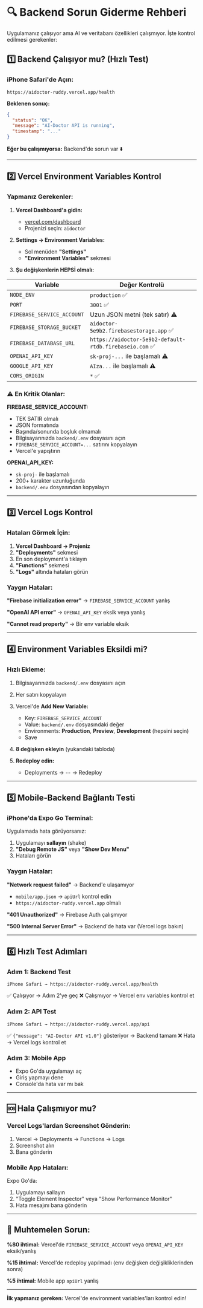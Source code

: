 # 🔍 Backend Sorun Giderme Rehberi

Uygulamanız çalışıyor ama AI ve veritabanı özellikleri çalışmıyor. İşte kontrol edilmesi gerekenler:

## 1️⃣ Backend Çalışıyor mu? (Hızlı Test)

### iPhone Safari'de Açın:

```
https://aidoctor-ruddy.vercel.app/health
```

**Beklenen sonuç:**
```json
{
  "status": "OK",
  "message": "AI-Doctor API is running",
  "timestamp": "..."
}
```

**Eğer bu çalışmıyorsa:** Backend'de sorun var ⬇️

---

## 2️⃣ Vercel Environment Variables Kontrol

### Yapmanız Gerekenler:

1. **Vercel Dashboard'a gidin:**
   - [vercel.com/dashboard](https://vercel.com/dashboard)
   - Projenizi seçin: `aidoctor`

2. **Settings → Environment Variables:**
   - Sol menüden **"Settings"**
   - **"Environment Variables"** sekmesi

3. **Şu değişkenlerin HEPSİ olmalı:**

| Variable | Değer Kontrolü |
|----------|---------------|
| `NODE_ENV` | `production` ✅ |
| `PORT` | `3001` ✅ |
| `FIREBASE_SERVICE_ACCOUNT` | Uzun JSON metni (tek satır) ⚠️ |
| `FIREBASE_STORAGE_BUCKET` | `aidoctor-5e9b2.firebasestorage.app` ✅ |
| `FIREBASE_DATABASE_URL` | `https://aidoctor-5e9b2-default-rtdb.firebaseio.com` ✅ |
| `OPENAI_API_KEY` | `sk-proj-...` ile başlamalı ⚠️ |
| `GOOGLE_API_KEY` | `AIza...` ile başlamalı ⚠️ |
| `CORS_ORIGIN` | `*` ✅ |

### ⚠️ En Kritik Olanlar:

**FIREBASE_SERVICE_ACCOUNT:**
- TEK SATIR olmalı
- JSON formatında
- Başında/sonunda boşluk olmamalı
- Bilgisayarınızda `backend/.env` dosyasını açın
- `FIREBASE_SERVICE_ACCOUNT=...` satırını kopyalayın
- Vercel'e yapıştırın

**OPENAI_API_KEY:**
- `sk-proj-` ile başlamalı
- 200+ karakter uzunluğunda
- `backend/.env` dosyasından kopyalayın

---

## 3️⃣ Vercel Logs Kontrol

### Hataları Görmek İçin:

1. **Vercel Dashboard → Projeniz**
2. **"Deployments"** sekmesi
3. En son deployment'a tıklayın
4. **"Functions"** sekmesi
5. **"Logs"** altında hataları görün

### Yaygın Hatalar:

**"Firebase initialization error"** → `FIREBASE_SERVICE_ACCOUNT` yanlış

**"OpenAI API error"** → `OPENAI_API_KEY` eksik veya yanlış

**"Cannot read property"** → Bir env variable eksik

---

## 4️⃣ Environment Variables Eksildi mi?

### Hızlı Ekleme:

1. Bilgisayarınızda `backend/.env` dosyasını açın
2. Her satırı kopyalayın
3. Vercel'de **Add New Variable:**
   - Key: `FIREBASE_SERVICE_ACCOUNT`
   - Value: `backend/.env` dosyasındaki değer
   - Environments: **Production**, **Preview**, **Development** (hepsini seçin)
   - Save

4. **8 değişken ekleyin** (yukarıdaki tabloda)

5. **Redeploy edin:**
   - Deployments → ⋯ → Redeploy

---

## 5️⃣ Mobile-Backend Bağlantı Testi

### iPhone'da Expo Go Terminal:

Uygulamada hata görüyorsanız:
1. Uygulamayı **sallayın** (shake)
2. **"Debug Remote JS"** veya **"Show Dev Menu"**
3. Hataları görün

### Yaygın Hatalar:

**"Network request failed"** → Backend'e ulaşamıyor
- `mobile/app.json` → `apiUrl` kontrol edin
- `https://aidoctor-ruddy.vercel.app` olmalı

**"401 Unauthorized"** → Firebase Auth çalışmıyor

**"500 Internal Server Error"** → Backend'de hata var (Vercel logs bakın)

---

## 6️⃣ Hızlı Test Adımları

### Adım 1: Backend Test
```
iPhone Safari → https://aidoctor-ruddy.vercel.app/health
```

✅ Çalışıyor → Adım 2'ye geç
❌ Çalışmıyor → Vercel env variables kontrol et

### Adım 2: API Test
```
iPhone Safari → https://aidoctor-ruddy.vercel.app/api
```

✅ `{"message": "AI-Doctor API v1.0"}` gösteriyor → Backend tamam
❌ Hata → Vercel logs kontrol et

### Adım 3: Mobile App
- Expo Go'da uygulamayı aç
- Giriş yapmayı dene
- Console'da hata var mı bak

---

## 🆘 Hala Çalışmıyor mu?

### Vercel Logs'lardan Screenshot Gönderin:

1. Vercel → Deployments → Functions → Logs
2. Screenshot alın
3. Bana gönderin

### Mobile App Hataları:

Expo Go'da:
1. Uygulamayı sallayın
2. "Toggle Element Inspector" veya "Show Performance Monitor"
3. Hata mesajını bana gönderin

---

## 🎯 Muhtemelen Sorun:

**%80 ihtimal:** Vercel'de `FIREBASE_SERVICE_ACCOUNT` veya `OPENAI_API_KEY` eksik/yanlış

**%15 ihtimal:** Vercel'de redeploy yapılmadı (env değişken değişikliklerinden sonra)

**%5 ihtimal:** Mobile app `apiUrl` yanlış

---

**İlk yapmanız gereken:** Vercel'de environment variables'ları kontrol edin!
